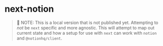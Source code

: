# next-notion

> 📝 NOTE: This is a local version that is not published yet.
> Attempting to _not_ be `next` specific and more agnostic.
> This will attempt to map out current state and how a setup
> for use with `next` can work with `notion` and `@notionhq/client`.
